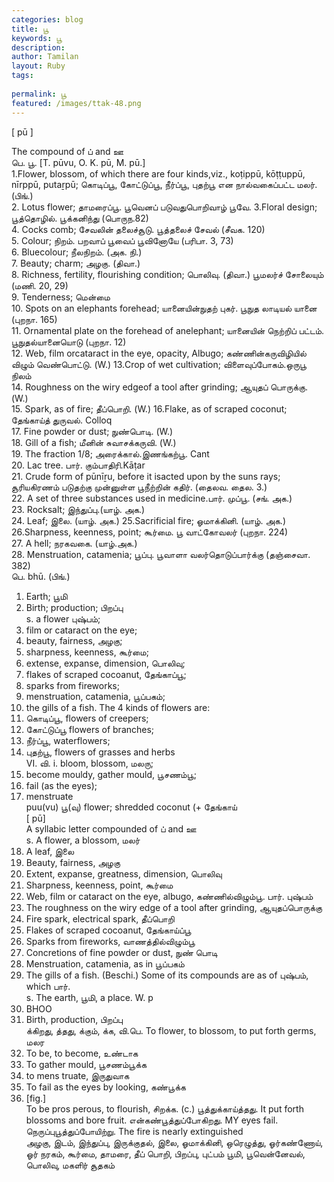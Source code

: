 ```yaml
---
categories: blog
title: பூ
keywords: பூ
description: 
author: Tamilan
layout: Ruby
tags: 
 
permalink: பூ
featured: /images/ttak-48.png
---
```

  
[ pū ]  
  
The compound of ப் and ஊ  
பெ. பூ. [T. pūvu, O. K. pū, M. pū.]  
1.Flower, blossom, of which there are four kinds,viz., koṭippū, kōṭṭuppū, nīrppū, putaṟpū; கொடிப்பூ, கோட்டுப்பூ, நீர்ப்பூ, புதற்பூ என நால்வகைப்பட்ட மலர். (பிங்.)  
2. Lotus flower; தாமரைப்பூ. பூவெனப் படுவதுபொறிவாழ் பூவே. 3.Floral design; பூத்தொழில். பூக்கனிந்து (பொருந.82)  
4. Cocks comb; சேவலின் தலைச்சூடு. பூத்தலைச் சேவல் (சீவக. 120)  
5. Colour; நிறம். பறவாப் பூவைப் பூவினோயே (பரிபா. 3, 73)  
6. Bluecolour; நீலநிறம். (அக. நி.)  
7. Beauty; charm; அழகு. (திவா.)  
8. Richness, fertility, flourishing condition; பொலிவு. (திவா.) பூமலர்ச் சோலையும் (மணி. 20, 29)  
9. Tenderness; மென்மை  
10. Spots on an elephants forehead; யானையின்நுதற் புகர். பூநுத லாடியல் யானை (புறநா. 165)  
11. Ornamental plate on the forehead of anelephant; யானையின் நெற்றிப் பட்டம். பூநுதல்யானையொடு (புறநா. 12)  
12. Web, film orcataract in the eye, opacity, Albugo; கண்ணின்கருவிழியில் விழும் வெண்பொட்டு. (W.) 13.Crop of wet cultivation; விளைவுப்போகம்.ஒருபூ நிலம்  
14. Roughness on the wiry edgeof a tool after grinding; ஆயுதப் பொருக்கு. (W.)  
15. Spark, as of fire; தீப்பொறி. (W.) 16.Flake, as of scraped coconut; தேங்காய்த் துருவல். Colloq  
17. Fine powder or dust; நுண்பொடி. (W.)  
18. Gill of a fish; மீனின் சுவாசக்கருவி. (W.)  
19. The fraction 1/8; அரைக்கால்.இணங்கற்பூ. Cant  
20. Lac tree. பார். கும்பாதிரி.Kāṭar  
21. Crude form of pūnīṟu, before it isacted upon by the suns rays; சூரியகிரணம் படுதற்கு முன்னுள்ள பூநீற்றின் கதிர். (தைலவ. தைல. 3.)  
22. A set of three substances used in medicine.பார். முப்பூ. (சங். அக.)  
23. Rocksalt; இந்துப்பு.(யாழ். அக.)  
24. Leaf; இலை. (யாழ். அக.) 25.Sacrificial fire; ஓமாக்கினி. (யாழ். அக.) 26.Sharpness, keenness, point; கூர்மை. பூ வாட்கோவலர் (புறநா. 224)  
27. A hell; நரகவகை. (யாழ்.அக.)  
28. Menstruation, catamenia; பூப்பு. பூவாளா வலர்தொடுப்பார்க்கு (தஞ்சைவா. 382)  
பெ. bhū. (பிங்.)  
1. Earth; பூமி  
2. Birth; production; பிறப்பு  
s. a flower புஷ்பம்;  
2. film or cataract on the eye;  
3. beauty, fairness, அழகு;  
4. sharpness, keenness, கூர்மை;  
5. extense, expanse, dimension, பொலிவு;  
6. flakes of scraped cocoanut, தேங்காப்பூ;  
7. sparks from fireworks;  
8. menstruation, catamenia, பூப்பகம்;  
9. the gills of a fish. The 4 kinds of flowers are:  
1. கொடிப்பூ, flowers of creepers;  
2. கோட்டுப்பூ flowers of branches;  
3. நீர்ப்பூ, waterflowers;  
4. புதற்பூ, flowers of grasses and herbs  
VI. வி. i. bloom, blossom, மலரு;  
2. become mouldy, gather mould, பூசணம்பூ;  
3. fail (as the eyes);  
4. menstruate  
puu(vu) பூ(வு) flower; shredded coconut (+ தேங்காய்  
[ pū]  
A syllabic letter compounded of ப் and ஊ  
s. A flower, a blossom, மலர்  
2. A leaf, இலை  
3. Beauty, fairness, அழகு  
4. Extent, expanse, greatness, dimension, பொலிவு  
5. Sharpness, keenness, point, கூர்மை  
6. Web, film or cataract on the eye, albugo, கண்ணில்விழும்பூ. பார். புஷ்பம்  
7. The roughness on the wiry edge of a tool after grinding, ஆயுதப்பொருக்கு  
8. Fire spark, electrical spark, தீப்பொறி  
9. Flakes of scraped cocoanut, தேங்காய்ப்பூ  
1. Sparks from fireworks, வாணத்தில்விழும்பூ  
11. Concretions of fine powder or dust, நுண் பொடி  
12. Menstruation, catamenia, as in பூப்பகம்  
13. The gills of a fish. (Beschi.) Some of its compounds are as of புஷ்பம், which பார்.   
s. The earth, பூமி, a place. W. p  
622. BHOO  
2. Birth, production, பிறப்பு  
க்கிறது, த்தது, க்கும், க்க, வி.பெ. To flower, to blossom, to put forth germs, மலர  
2. To be, to become, உண்டாக  
3. To gather mould, பூசணம்பூக்க  
4. to mens truate, இருதுவாக  
5. To fail as the eyes by looking, கண்பூக்க  
6. [fig.]  
To be pros perous, to flourish, சிறக்க. (c.) பூத்துக்காய்த்தது. It put forth blossoms and bore fruit. என்கண்பூத்துப்போகிறது. MY eyes fail. நெருப்புபூத்துப்போயிற்று. The fire is nearly extinguished  
அழகு, இடம், இந்துப்பு, இருக்குதல், இலை, ஓமாக்கினி, ஒரெழுத்து, ஓர்கண்ணோய், ஓர் நரகம், கூர்மை, தாமரை, தீப் பொறி, பிறப்பு, புட்பம் பூமி, பூவென்னேவல், பொலிவு, மகளிர் சூதகம்
